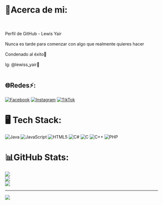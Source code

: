 # 🧃Acerca de mi:
<br><br>Perfil de GitHub - Lewis Yair<br><br>Nunca es tarde para comenzar con algo que realmente quieres hacer<br><br>Condenado al éxito💸<br><br>Ig: @lewiss_yair🧃<br><br>


## 🌐Redes⚡:
[![Facebook](https://img.shields.io/badge/Facebook-%231877F2.svg?logo=Facebook&logoColor=white)](https://facebook.com/https://www.facebook.com/lewisstunt6?mibextid=ZbWKwL) [![Instagram](https://img.shields.io/badge/Instagram-%23E4405F.svg?logo=Instagram&logoColor=white)](https://instagram.com/https://www.instagram.com/lewiss_yair?igsh=MW5ueGtpMnQyb20weQ==) [![TikTok](https://img.shields.io/badge/TikTok-%23000000.svg?logo=TikTok&logoColor=white)](https://tiktok.com/@https://www.tiktok.com/@lewis_494?_t=8mNXlT2PoHe&_r=1) 

# 🖥️ Tech Stack:
![Java](https://img.shields.io/badge/java-%23ED8B00.svg?style=for-the-badge&logo=openjdk&logoColor=white) ![JavaScript](https://img.shields.io/badge/javascript-%23323330.svg?style=for-the-badge&logo=javascript&logoColor=%23F7DF1E) ![HTML5](https://img.shields.io/badge/html5-%23E34F26.svg?style=for-the-badge&logo=html5&logoColor=white) ![C#](https://img.shields.io/badge/c%23-%23239120.svg?style=for-the-badge&logo=csharp&logoColor=white) ![C](https://img.shields.io/badge/c-%2300599C.svg?style=for-the-badge&logo=c&logoColor=white) ![C++](https://img.shields.io/badge/c++-%2300599C.svg?style=for-the-badge&logo=c%2B%2B&logoColor=white) ![PHP](https://img.shields.io/badge/php-%23777BB4.svg?style=for-the-badge&logo=php&logoColor=white)
# 📊GitHub Stats:
![](https://github-readme-stats.vercel.app/api?username=LewisYair&theme=jolly&hide_border=false&include_all_commits=false&count_private=false)<br/>
![](https://github-readme-streak-stats.herokuapp.com/?user=LewisYair&theme=jolly&hide_border=false)<br/>
![](https://github-readme-stats.vercel.app/api/top-langs/?username=LewisYair&theme=jolly&hide_border=false&include_all_commits=false&count_private=false&layout=compact)

---
[![](https://visitcount.itsvg.in/api?id=LewisYair&icon=8&color=4)](https://visitcount.itsvg.in)

<!-- Proudly created with GPRM ( https://gprm.itsvg.in ) -->
